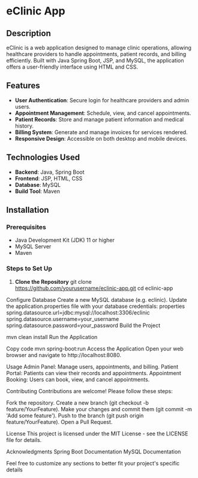 # eClinic App

## Description
eClinic is a web application designed to manage clinic operations, allowing healthcare providers to handle appointments, patient records, and billing efficiently. Built with Java Spring Boot, JSP, and MySQL, the application offers a user-friendly interface using HTML and CSS.

## Features
- **User Authentication**: Secure login for healthcare providers and admin users.
- **Appointment Management**: Schedule, view, and cancel appointments.
- **Patient Records**: Store and manage patient information and medical history.
- **Billing System**: Generate and manage invoices for services rendered.
- **Responsive Design**: Accessible on both desktop and mobile devices.

## Technologies Used
- **Backend**: Java, Spring Boot
- **Frontend**: JSP, HTML, CSS
- **Database**: MySQL
- **Build Tool**: Maven

## Installation

### Prerequisites
- Java Development Kit (JDK) 11 or higher
- MySQL Server
- Maven

### Steps to Set Up
1. **Clone the Repository**
   git clone https://github.com/yourusername/eclinic-app.git
   cd eclinic-app
   
Configure Database
Create a new MySQL database (e.g. eclinic).
Update the application.properties file with your database credentials:
properties
spring.datasource.url=jdbc:mysql://localhost:3306/eclinic
spring.datasource.username=your_username
spring.datasource.password=your_password
Build the Project


mvn clean install
Run the Application

Copy code
mvn spring-boot:run
Access the Application Open your web browser and navigate to http://localhost:8080.

Usage
Admin Panel: Manage users, appointments, and billing.
Patient Portal: Patients can view their records and appointments.
Appointment Booking: Users can book, view, and cancel appointments.

Contributing
Contributions are welcome! Please follow these steps:

Fork the repository.
Create a new branch (git checkout -b feature/YourFeature).
Make your changes and commit them (git commit -m 'Add some feature').
Push to the branch (git push origin feature/YourFeature).
Open a Pull Request.

License
This project is licensed under the MIT License - see the LICENSE file for details.

Acknowledgments
Spring Boot Documentation
MySQL Documentation

Feel free to customize any sections to better fit your project's specific details
